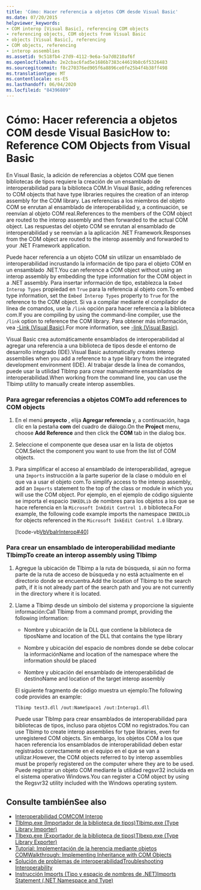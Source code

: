 ```yaml
---
title: 'Cómo: Hacer referencia a objetos COM desde Visual Basic'
ms.date: 07/20/2015
helpviewer_keywords:
- COM interop [Visual Basic], referencing COM objects
- referencing objects, COM objects from Visual Basic
- objects [Visual Basic], referencing
- COM objects, referencing
- interop assemblies
ms.assetid: 9c518fb4-27d9-4112-9e6a-5a7d0210af6f
ms.openlocfilehash: 2e2cbac6fad5e1686b7383c44619b8c6f5326483
ms.sourcegitcommit: f8c270376ed905f6a8896ce0fe25b4f4b38ff498
ms.translationtype: MT
ms.contentlocale: es-ES
ms.lasthandoff: 06/04/2020
ms.locfileid: "84396809"
---
```

# <a name="how-to-reference-com-objects-from-visual-basic"></a><span data-ttu-id="417b4-102">Cómo: Hacer referencia a objetos COM desde Visual Basic</span><span class="sxs-lookup"><span data-stu-id="417b4-102">How to: Reference COM Objects from Visual Basic</span></span>
<span data-ttu-id="417b4-103">En Visual Basic, la adición de referencias a objetos COM que tienen bibliotecas de tipos requiere la creación de un ensamblado de interoperabilidad para la biblioteca COM.</span><span class="sxs-lookup"><span data-stu-id="417b4-103">In Visual Basic, adding references to COM objects that have type libraries requires the creation of an interop assembly for the COM library.</span></span> <span data-ttu-id="417b4-104">Las referencias a los miembros del objeto COM se enrutan al ensamblado de interoperabilidad y, a continuación, se reenvían al objeto COM real.</span><span class="sxs-lookup"><span data-stu-id="417b4-104">References to the members of the COM object are routed to the interop assembly and then forwarded to the actual COM object.</span></span> <span data-ttu-id="417b4-105">Las respuestas del objeto COM se enrutan al ensamblado de interoperabilidad y se reenvían a la aplicación .NET Framework.</span><span class="sxs-lookup"><span data-stu-id="417b4-105">Responses from the COM object are routed to the interop assembly and forwarded to your .NET Framework application.</span></span>  
  
 <span data-ttu-id="417b4-106">Puede hacer referencia a un objeto COM sin utilizar un ensamblado de interoperabilidad incrustando la información de tipo para el objeto COM en un ensamblado .NET.</span><span class="sxs-lookup"><span data-stu-id="417b4-106">You can reference a COM object without using an interop assembly by embedding the type information for the COM object in a .NET assembly.</span></span> <span data-ttu-id="417b4-107">Para insertar información de tipo, establezca la `Embed Interop Types` propiedad en `True` para la referencia al objeto com.</span><span class="sxs-lookup"><span data-stu-id="417b4-107">To embed type information, set the `Embed Interop Types` property to `True` for the reference to the COM object.</span></span> <span data-ttu-id="417b4-108">Si va a compilar mediante el compilador de línea de comandos, use la `/link` opción para hacer referencia a la biblioteca com.</span><span class="sxs-lookup"><span data-stu-id="417b4-108">If you are compiling by using the command-line compiler, use the `/link` option to reference the COM library.</span></span> <span data-ttu-id="417b4-109">Para obtener más información, vea [-Link (Visual Basic)](../../reference/command-line-compiler/link.md).</span><span class="sxs-lookup"><span data-stu-id="417b4-109">For more information, see [-link (Visual Basic)](../../reference/command-line-compiler/link.md).</span></span>  
  
 <span data-ttu-id="417b4-110">Visual Basic crea automáticamente ensamblados de interoperabilidad al agregar una referencia a una biblioteca de tipos desde el entorno de desarrollo integrado (IDE).</span><span class="sxs-lookup"><span data-stu-id="417b4-110">Visual Basic automatically creates interop assemblies when you add a reference to a type library from the integrated development environment (IDE).</span></span> <span data-ttu-id="417b4-111">Al trabajar desde la línea de comandos, puede usar la utilidad TlbImp para crear manualmente ensamblados de interoperabilidad.</span><span class="sxs-lookup"><span data-stu-id="417b4-111">When working from the command line, you can use the Tlbimp utility to manually create interop assemblies.</span></span>  
  
### <a name="to-add-references-to-com-objects"></a><span data-ttu-id="417b4-112">Para agregar referencias a objetos COM</span><span class="sxs-lookup"><span data-stu-id="417b4-112">To add references to COM objects</span></span>  
  
1. <span data-ttu-id="417b4-113">En el menú **proyecto** , elija **Agregar referencia** y, a continuación, haga clic en la pestaña **com** del cuadro de diálogo.</span><span class="sxs-lookup"><span data-stu-id="417b4-113">On the **Project** menu, choose **Add Reference** and then click the **COM** tab in the dialog box.</span></span>  
  
2. <span data-ttu-id="417b4-114">Seleccione el componente que desea usar en la lista de objetos COM.</span><span class="sxs-lookup"><span data-stu-id="417b4-114">Select the component you want to use from the list of COM objects.</span></span>  
  
3. <span data-ttu-id="417b4-115">Para simplificar el acceso al ensamblado de interoperabilidad, agregue una `Imports` instrucción a la parte superior de la clase o módulo en el que va a usar el objeto com.</span><span class="sxs-lookup"><span data-stu-id="417b4-115">To simplify access to the interop assembly, add an `Imports` statement to the top of the class or module in which you will use the COM object.</span></span> <span data-ttu-id="417b4-116">Por ejemplo, en el ejemplo de código siguiente se importa el espacio `INKEDLib` de nombres para los objetos a los que se hace referencia en la `Microsoft InkEdit Control 1.0` biblioteca.</span><span class="sxs-lookup"><span data-stu-id="417b4-116">For example, the following code example imports the namespace `INKEDLib` for objects referenced in the `Microsoft InkEdit Control 1.0` library.</span></span>  
  
     [!code-vb[VbVbalrInterop#40](~/samples/snippets/visualbasic/VS_Snippets_VBCSharp/VbVbalrInterop/VB/Class1.vb#40)]  
  
### <a name="to-create-an-interop-assembly-using-tlbimp"></a><span data-ttu-id="417b4-117">Para crear un ensamblado de interoperabilidad mediante Tlbimp</span><span class="sxs-lookup"><span data-stu-id="417b4-117">To create an interop assembly using Tlbimp</span></span>  
  
1. <span data-ttu-id="417b4-118">Agregue la ubicación de Tlbimp a la ruta de búsqueda, si aún no forma parte de la ruta de acceso de búsqueda y no está actualmente en el directorio donde se encuentra.</span><span class="sxs-lookup"><span data-stu-id="417b4-118">Add the location of Tlbimp to the search path, if it is not already part of the search path and you are not currently in the directory where it is located.</span></span>  
  
2. <span data-ttu-id="417b4-119">Llame a Tlbimp desde un símbolo del sistema y proporcione la siguiente información:</span><span class="sxs-lookup"><span data-stu-id="417b4-119">Call Tlbimp from a command prompt, providing the following information:</span></span>  
  
    - <span data-ttu-id="417b4-120">Nombre y ubicación de la DLL que contiene la biblioteca de tipos</span><span class="sxs-lookup"><span data-stu-id="417b4-120">Name and location of the DLL that contains the type library</span></span>  
  
    - <span data-ttu-id="417b4-121">Nombre y ubicación del espacio de nombres donde se debe colocar la información</span><span class="sxs-lookup"><span data-stu-id="417b4-121">Name and location of the namespace where the information should be placed</span></span>  
  
    - <span data-ttu-id="417b4-122">Nombre y ubicación del ensamblado de interoperabilidad de destino</span><span class="sxs-lookup"><span data-stu-id="417b4-122">Name and location of the target interop assembly</span></span>  
  
     <span data-ttu-id="417b4-123">El siguiente fragmento de código muestra un ejemplo:</span><span class="sxs-lookup"><span data-stu-id="417b4-123">The following code provides an example:</span></span>  
  
    ```console  
    Tlbimp test3.dll /out:NameSpace1 /out:Interop1.dll  
    ```  
  
     <span data-ttu-id="417b4-124">Puede usar TlbImp para crear ensamblados de interoperabilidad para bibliotecas de tipos, incluso para objetos COM no registrados.</span><span class="sxs-lookup"><span data-stu-id="417b4-124">You can use Tlbimp to create interop assemblies for type libraries, even for unregistered COM objects.</span></span> <span data-ttu-id="417b4-125">Sin embargo, los objetos COM a los que hacen referencia los ensamblados de interoperabilidad deben estar registrados correctamente en el equipo en el que se van a utilizar.</span><span class="sxs-lookup"><span data-stu-id="417b4-125">However, the COM objects referred to by interop assemblies must be properly registered on the computer where they are to be used.</span></span> <span data-ttu-id="417b4-126">Puede registrar un objeto COM mediante la utilidad regsvr32 incluida en el sistema operativo Windows.</span><span class="sxs-lookup"><span data-stu-id="417b4-126">You can register a COM object by using the Regsvr32 utility included with the Windows operating system.</span></span>  
  
## <a name="see-also"></a><span data-ttu-id="417b4-127">Consulte también</span><span class="sxs-lookup"><span data-stu-id="417b4-127">See also</span></span>

- [<span data-ttu-id="417b4-128">Interoperabilidad COM</span><span class="sxs-lookup"><span data-stu-id="417b4-128">COM Interop</span></span>](index.md)
- [<span data-ttu-id="417b4-129">TlbImp.exe (Importador de la biblioteca de tipos)</span><span class="sxs-lookup"><span data-stu-id="417b4-129">Tlbimp.exe (Type Library Importer)</span></span>](../../../framework/tools/tlbimp-exe-type-library-importer.md)
- [<span data-ttu-id="417b4-130">Tlbexp.exe (Exportador de la biblioteca de tipos)</span><span class="sxs-lookup"><span data-stu-id="417b4-130">Tlbexp.exe (Type Library Exporter)</span></span>](../../../framework/tools/tlbexp-exe-type-library-exporter.md)
- [<span data-ttu-id="417b4-131">Tutorial: Implementación de la herencia mediante objetos COM</span><span class="sxs-lookup"><span data-stu-id="417b4-131">Walkthrough: Implementing Inheritance with COM Objects</span></span>](walkthrough-implementing-inheritance-with-com-objects.md)
- [<span data-ttu-id="417b4-132">Solución de problemas de interoperabilidad</span><span class="sxs-lookup"><span data-stu-id="417b4-132">Troubleshooting Interoperability</span></span>](troubleshooting-interoperability.md)
- [<span data-ttu-id="417b4-133">Instrucción Imports (Tipo y espacio de nombres de .NET)</span><span class="sxs-lookup"><span data-stu-id="417b4-133">Imports Statement (.NET Namespace and Type)</span></span>](../../language-reference/statements/imports-statement-net-namespace-and-type.md)
